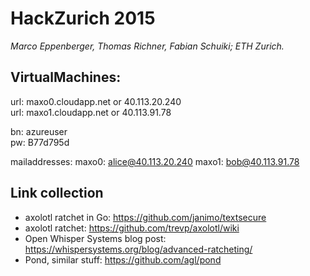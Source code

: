 # HackZurich 2015
*Marco Eppenberger, Thomas Richner, Fabian Schuiki; ETH Zurich.*

## VirtualMachines:


url: maxo0.cloudapp.net or 40.113.20.240<br>
url: maxo1.cloudapp.net or 40.113.91.78<br>

bn: azureuser<br>
pw: B77d795d<br>

mailaddresses:
maxo0: alice@40.113.20.240
maxo1: bob@40.113.91.78

## Link collection

- axolotl ratchet in Go: https://github.com/janimo/textsecure
- axolotl ratchet: https://github.com/trevp/axolotl/wiki
- Open Whisper Systems blog post: https://whispersystems.org/blog/advanced-ratcheting/
- Pond, similar stuff: https://github.com/agl/pond
